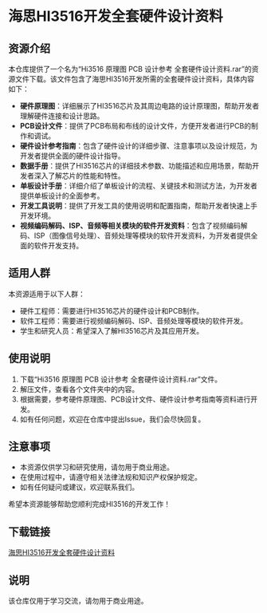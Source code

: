# 海思HI3516开发全套硬件设计资料

## 资源介绍

本仓库提供了一个名为“Hi3516 原理图 PCB 设计参考 全套硬件设计资料.rar”的资源文件下载。该文件包含了海思HI3516开发所需的全套硬件设计资料，具体内容如下：

- **硬件原理图**：详细展示了HI3516芯片及其周边电路的设计原理图，帮助开发者理解硬件连接和设计思路。
- **PCB设计文件**：提供了PCB布局和布线的设计文件，方便开发者进行PCB的制作和调试。
- **硬件设计参考指南**：包含了硬件设计的详细步骤、注意事项以及设计规范，为开发者提供全面的硬件设计指导。
- **数据手册**：提供了HI3516芯片的详细技术参数、功能描述和应用场景，帮助开发者深入了解芯片的性能和特性。
- **单板设计手册**：详细介绍了单板设计的流程、关键技术和测试方法，为开发者提供单板设计的全面参考。
- **开发工具说明**：提供了开发工具的使用说明和配置指南，帮助开发者快速上手开发环境。
- **视频编码解码、ISP、音频等相关模块的软件开发资料**：包含了视频编码解码、ISP（图像信号处理）、音频处理等模块的软件开发资料，为开发者提供全面的软件开发支持。

## 适用人群

本资源适用于以下人群：

- 硬件工程师：需要进行HI3516芯片的硬件设计和PCB制作。
- 软件工程师：需要进行视频编码解码、ISP、音频处理等模块的软件开发。
- 学生和研究人员：希望深入了解HI3516芯片及其应用开发。

## 使用说明

1. 下载“Hi3516 原理图 PCB 设计参考 全套硬件设计资料.rar”文件。
2. 解压文件，查看各个文件夹中的内容。
3. 根据需要，参考硬件原理图、PCB设计文件、硬件设计参考指南等资料进行开发。
4. 如有任何问题，欢迎在仓库中提出Issue，我们会尽快回复。

## 注意事项

- 本资源仅供学习和研究使用，请勿用于商业用途。
- 在使用过程中，请遵守相关法律法规和知识产权保护规定。
- 如有任何疑问或建议，欢迎联系我们。

希望本资源能够帮助您顺利完成HI3516的开发工作！

## 下载链接
[海思HI3516开发全套硬件设计资料](https://pan.quark.cn/s/c3bcfbcb15c0)

## 说明

该仓库仅用于学习交流，请勿用于商业用途。
